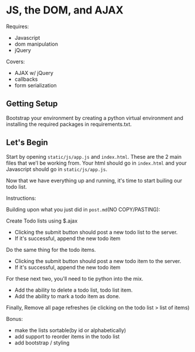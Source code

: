 # JS, the DOM, and AJAX

Requires:
- Javascript
- dom manipulation
- jQuery

Covers:
- AJAX w/ jQuery
- callbacks
- form serialization


## Getting Setup
Bootstrap your environment by creating a python virtual environment and installing the required packages in requirements.txt. 

## Let's Begin
Start by opening `static/js/app.js` and `index.html`. These are the 2 main files that we'l be working from. Your html should go in `index.html` and your Javascript should go in `static/js/app.js`.

Now that we have everything up and running, it's time to start builing our todo list.

Instructions:

Building upon what you just did in `post.md`(NO COPY/PASTING):

Create Todo lists using $.ajax
- Clicking the submit button should post a new todo list to the server.  
- If it's successful, append the new todo item

Do the same thing for the todo items.
- Clicking the submit button should post a new todo item to the server.  
- If it's successful, append the new todo item

For these next two, you'll need to tie python into the mix.
- Add the ability to delete a todo list, todo list item.
- Add the ability to mark a todo item as done.

Finally, Remove all page refreshes (ie clicking on the todo list > list of items)


Bonus:
- make the lists sortable(by id or alphabetically)
- add support to reorder items in the todo list
- add bootstrap / styling

